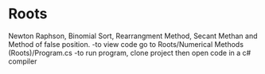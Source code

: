 # Roots
Newton Raphson, Binomial Sort, Rearrangment Method, Secant Methan and Method of false position.
-to view code go to Roots/Numerical Methods (Roots)/Program.cs
-to run program, clone project then open code in a c# compiler 
